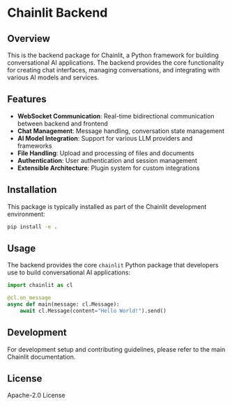 # Chainlit Backend

## Overview

This is the backend package for Chainlit, a Python framework for building conversational AI applications. The backend provides the core functionality for creating chat interfaces, managing conversations, and integrating with various AI models and services.

## Features

- **WebSocket Communication**: Real-time bidirectional communication between backend and frontend
- **Chat Management**: Message handling, conversation state management
- **AI Model Integration**: Support for various LLM providers and frameworks
- **File Handling**: Upload and processing of files and documents
- **Authentication**: User authentication and session management
- **Extensible Architecture**: Plugin system for custom integrations

## Installation

This package is typically installed as part of the Chainlit development environment:

```bash
pip install -e .
```

## Usage

The backend provides the core `chainlit` Python package that developers use to build conversational AI applications:

```python
import chainlit as cl

@cl.on_message
async def main(message: cl.Message):
    await cl.Message(content="Hello World!").send()
```

## Development

For development setup and contributing guidelines, please refer to the main Chainlit documentation.

## License

Apache-2.0 License 